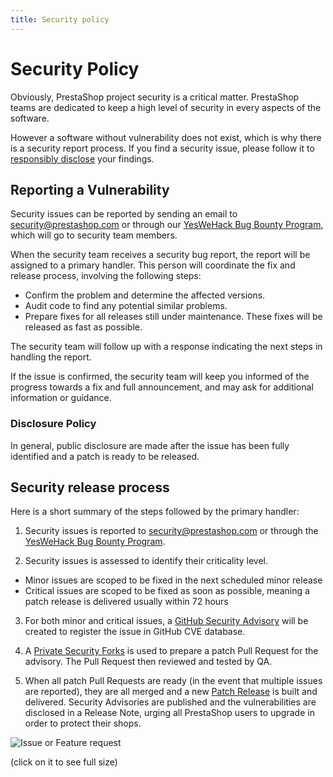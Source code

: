 ```yaml
---
title: Security policy
---
```


# Security Policy

Obviously, PrestaShop project security is a critical matter. PrestaShop teams are dedicated to keep a high level of security in every aspects of the software.

However a software without vulnerability does not exist, which is why there is a security report process. If you find a security issue, please follow it to [responsibly disclose](https://en.wikipedia.org/wiki/Responsible_disclosure) your findings.

## Reporting a Vulnerability

Security issues can be reported by sending an email to security@prestashop.com or through our [YesWeHack Bug Bounty Program](https://yeswehack.com/programs/prestashop), which will go to security team members.

When the security team receives a security bug report, the report will be assigned to a primary handler. 
This person will coordinate the fix and release process, involving the following steps:

 - Confirm the problem and determine the affected versions.
 - Audit code to find any potential similar problems.
 - Prepare fixes for all releases still under maintenance. These fixes will be released as fast as possible.

The security team will follow up with a response indicating the next steps in handling the report.

If the issue is confirmed, the security team will keep you informed of the progress towards a fix and full announcement, and may ask for additional information or guidance.

### Disclosure Policy

In general, public disclosure are made after the issue has been fully identified and a patch is ready to be released.


## Security release process

Here is a short summary of the steps followed by the primary handler:

1) Security issues is reported to security@prestashop.com or through the [YesWeHack Bug Bounty Program](https://yeswehack.com/programs/prestashop).

2) Security issues is assessed to identify their criticality level.

- Minor issues are scoped to be fixed in the next scheduled minor release
- Critical issues are scoped to be fixed as soon as possible, meaning a patch release is delivered usually within 72 hours

3) For both minor and critical issues, a [GitHub Security Advisory](https://help.github.com/en/github/managing-security-vulnerabilities/creating-a-security-advisory
) will be created to register the issue in GitHub CVE database.

4) A [Private Security Forks](https://docs.github.com/en/github/managing-security-vulnerabilities/collaborating-in-a-temporary-private-fork-to-resolve-a-security-vulnerability) is used to prepare a patch Pull Request for the advisory. The Pull Request then reviewed and tested by QA.

5) When all patch Pull Requests are ready (in the event that multiple issues are reported), they are all merged and a new [Patch Release](../release/patch-release-lifecycle) is built and delivered. Security Advisories are published and the vulnerabilities are disclosed in a Release Note, urging all PrestaShop users to upgrade in order to protect their shops.

![Issue or Feature request](../img/security-process.png)

(click on it to see full size)

